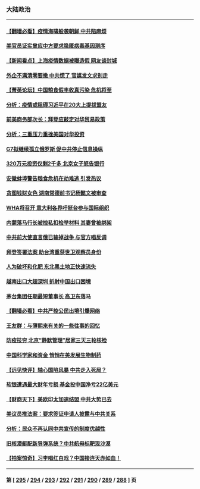 ### 大陆政治
---
#### [【翻墙必看】疫情海啸般袭朝鲜 中共陷麻烦](../../pages/ncid277/n13737162.md) 
#### [美官员证实曾应中方要求隐匿病毒基因测序](../../pages/ncid277/n13737139.md) 
#### [【新闻看点】上海疫情数据被曝造假 网友谈封城](../../pages/ncid277/n13737080.md) 
#### [外企不满清零要撤 中共慌了 官媒发文求别走](../../pages/ncid277/n13737067.md) 
#### [【菁英论坛】中国粮食假丰收真污染 危机将至](../../pages/ncid277/n13736862.md) 
#### [分析：疫情或阻碍习近平在20大上提拔盟友](../../pages/ncid277/n13737054.md) 
#### [前美商务部次长：拜登应敲定对华贸易政策](../../pages/ncid277/n13736985.md) 
#### [分析：三重压力重挫美国对华投资](../../pages/ncid277/n13731653.md) 
#### [G7拟继续孤立俄罗斯 促中共停止信息操纵](../../pages/ncid277/n13736875.md) 
#### [320万元投资仅剩2千多 北京女子怒告银行](../../pages/ncid277/n13736856.md) 
#### [安徽蚌埠警告粮食危机在劫难逃 引发热议](../../pages/ncid277/n13736542.md) 
#### [贪图钱财女色 湖南常德前书记杨懿文被审查](../../pages/ncid277/n13736818.md) 
#### [WHA将召开 意大利各界吁挺台参与国际组织](../../pages/ncid277/n13736522.md) 
#### [内蒙落马行长被控私扣检举材料 其妻曾被绑架](../../pages/ncid277/n13736434.md) 
#### [中共前大使直言俄已输掉战争 与官方唱反调](../../pages/ncid277/n13736502.md) 
#### [拜登签署法案 助台湾重获世卫观察员身份](../../pages/ncid277/n13736367.md) 
#### [人为破坏和化肥 东北黑土地正快速流失](../../pages/ncid277/n13736483.md) 
#### [越南出口大超深圳 折射中国出口困境](../../pages/ncid277/n13736418.md) 
#### [茅台集团任期最短董事长 高卫东落马](../../pages/ncid277/n13736420.md) 
#### [【翻墙必看】中共严控公民出境引爆网络](../../pages/ncid277/n13736323.md) 
#### [王友群：与薄熙来有关的一些往事的回忆](../../pages/ncid277/n13735160.md) 
#### [防疫技穷 北京“静默管理”居家三天三轮核检](../../pages/ncid277/n13736366.md) 
#### [中国科学家和资金 悄悄在美发展生物制药](../../pages/ncid277/n13736311.md) 
#### [【远见快评】轴心国陷风暴 中共走入死局？](../../pages/ncid277/n13736227.md) 
#### [软银遭遇最大财年亏损 基金投中国净亏22亿美元](../../pages/ncid277/n13736247.md) 
#### [【财商天下】美欧印太加速结盟 中共大势已去](../../pages/ncid277/n13736239.md) 
#### [美议员推法案：要求签证申请人披露与中共关系](../../pages/ncid277/n13736223.md) 
#### [分析：民众不再认同中共宣传的制度优越性](../../pages/ncid277/n13736061.md) 
#### [旧核潜艇配新导弹系统？中共航母标靶现沙漠](../../pages/ncid277/n13735969.md) 
#### [【拍案惊奇】习李唱红白戏？中国接连天赤如血！](../../pages/ncid277/n13735819.md) 

---
#### 第 [ [295](./295.md) / [294](./294.md) / [293](./293.md) / [292](./292.md) / [291](./291.md) / [290](./290.md) / [289](./289.md) / [288](./288.md) ] 页
